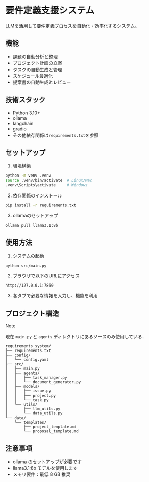 # 要件定義支援システム

LLMを活用して要件定義プロセスを自動化・効率化するシステム。

## 機能

- 課題の自動分析と整理
- プロジェクト計画の立案
- タスクの自動生成と管理
- スケジュール最適化
- 提案書の自動生成とレビュー

## 技術スタック

- Python 3.10+
- ollama
- langchain
- gradio
- その他依存関係は`requirements.txt`を参照

## セットアップ

1. 環境構築
```bash
python -m venv .venv
source .venv/bin/activate  # Linux/Mac
.venv\Scripts\activate     # Windows
```

2. 依存関係のインストール
```bash
pip install -r requirements.txt
```

3. ollamaのセットアップ
```bash
ollama pull llama3.1:8b
```

## 使用方法

1. システムの起動
```bash
python src/main.py
```

2. ブラウザで以下のURLにアクセス
```
http://127.0.0.1:7860
```

3. 各タブで必要な情報を入力し、機能を利用

## プロジェクト構造

> [!NOTE]
> 現在 `main.py` と `agents` ディレクトリにあるソースのみ使用している．

```
requirements_system/
├── requirements.txt
├── config/
│   └── config.yaml
├── src/
│   ├── main.py
│   ├── agents/
│   │   ├── task_manager.py
│   │   └── document_generator.py
│   ├── models/
│   │   ├── issue.py
│   │   ├── project.py
│   │   └── task.py
│   └── utils/
│       ├── llm_utils.py
│       └── data_utils.py
└── data/
    └── templates/
        ├── project_template.md
        └── proposal_template.md
```

## 注意事項

- ollama のセットアップが必要です
- llama3.1:8b モデルを使用します
- メモリ要件：最低 8 GB 推奨